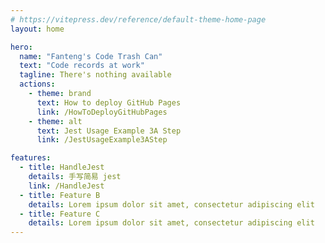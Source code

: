 ```yaml
---
# https://vitepress.dev/reference/default-theme-home-page
layout: home

hero:
  name: "Fanteng's Code Trash Can"
  text: "Code records at work"
  tagline: There's nothing available
  actions:
    - theme: brand
      text: How to deploy GitHub Pages
      link: /HowToDeployGitHubPages
    - theme: alt
      text: Jest Usage Example 3A Step
      link: /JestUsageExample3AStep

features:
  - title: HandleJest
    details: 手写简易 jest
    link: /HandleJest
  - title: Feature B
    details: Lorem ipsum dolor sit amet, consectetur adipiscing elit
  - title: Feature C
    details: Lorem ipsum dolor sit amet, consectetur adipiscing elit
---
```

